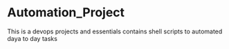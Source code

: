 # Automation_Project
This is a devops projects and essentials contains shell scripts to automated daya to day tasks

